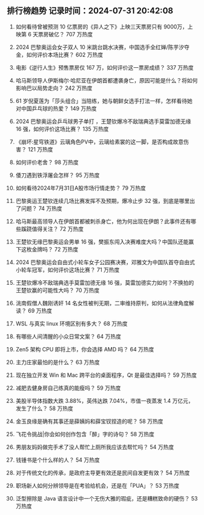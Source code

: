 
## 排行榜趋势 记录时间：2024-07-31 20:42:08
  
  1. 如何看待曾被预测 10 亿票房的《异人之下》上映三天票房只有 9000万，上映第 6 天票房破亿？ 707 万热度
    
  2. 2024 巴黎奥运会女子双人 10 米跳台跳水决赛，中国选手全红婵/陈芋汐夺金，如何评价本场比赛？ 602 万热度
    
  3. 电影《逆行人生》预售票房仅 167 万，如何评价这一票房成绩？ 337 万热度
    
  4. 哈马斯领导人伊斯梅尔·哈尼亚在伊朗首都遭袭身亡，原因可能是什么？将如何影响巴以局势走向？ 242 万热度
    
  5. 61 岁倪夏莲为「莎头组合」当陪练，她与朝鲜女选手打法一样，怎样看待她对中国乒乓球的热爱？ 149 万热度
    
  6. 2024 巴黎奥运会乒乓球男子单打 ，王楚钦爆冷不敌瑞典选手莫雷加德无缘 16 强，如何评价这场比赛？ 135 万热度
    
  7. 《崩坏:星穹铁道》云璃角色PV中，云璃给素裳的这一脚，是否构成故意伤害？ 121 万热度
    
  8. 如何评价老舍？ 98 万热度
    
  9. 倭刀遇到铁浮屠会怎样？ 95 万热度
    
  10. 如何看待2024年7月31日A股市场行情走势？ 79 万热度
    
  11. 巴黎奥运王楚钦连续几场比赛发挥不及预期，爆冷止步 32 强，到底是哪里出了问题？ 74 万热度
    
  12. 哈马斯最高领导人在伊朗首都被刺杀身亡，他为何出现在伊朗？此事件还有哪些蹊跷值得关注？ 72 万热度
    
  13. 王楚钦无缘巴黎奥运会男单 16 强，樊振东闯入决赛难度大吗？中国队还能赢下这枚金牌吗？ 72 万热度
    
  14. 2024 巴黎奥运会自由式小轮车女子公园赛决赛，邓雅文为中国队首夺自由式小轮车冠军，如何评价这场比赛？ 71 万热度
    
  15. 王楚钦爆冷不敌瑞典选手莫雷加德无缘 16 强，莫雷加德实力如何？不换拍的王楚钦赢的可能性大吗？ 70 万热度
    
  16. 洮南假僧人魏刚诱奸 14 名女性被判无期，二审维持原判，如何从法律角度解读？ 69 万热度
    
  17. WSL 与真实 linux 环境区别有多大？ 68 万热度
    
  18. 有哪些人间清醒的小众日常文案？ 64 万热度
    
  19. Zen5 架构 CPU 即将上市，你会选择 AMD 吗？ 64 万热度
    
  20. 主力庄家最怕的是什么？ 63 万热度
    
  21. 现在独立开发 Win 和 Mac 跨平台的桌面程序，Qt 是最佳选择吗？ 59 万热度
    
  22. 减肥去健身房自己练真的能瘦吗？ 59 万热度
    
  23. 美股半导体指数大跌 3.88%，英伟达跌 7.04%，市值一夜蒸发 1.4 万亿元，发生了什么？ 58 万热度
    
  24. 金玉良缘是确有其事还是薛姨妈和薛宝钗捏造的呢？ 58 万热度
    
  25. 飞花令挑战|你会如何创作包含「醉」字的诗句？ 58 万热度
    
  26. 男朋友妈妈做完手术了没人帮忙上厕所我应该去帮忙吗？ 54 万热度
    
  27. 钱锺书是个什么样的人？ 54 万热度
    
  28. 对于传统文化的传承，是政府主导更有效还是民间自发更有效？ 54 万热度
    
  29. 职场新人如何分辨领导是在考验给机会，还是在「PUA」？ 53 万热度
    
  30. 泛型擦除是 Java 语言设计中一个无伤大雅的瑕疵，还是糟糕致命的硬伤？ 53 万热度
    